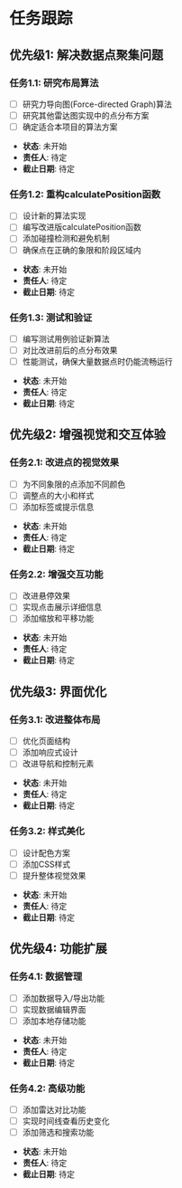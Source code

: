 # 任务跟踪

## 优先级1: 解决数据点聚集问题

### 任务1.1: 研究布局算法
- [ ] 研究力导向图(Force-directed Graph)算法
- [ ] 研究其他雷达图实现中的点分布方案
- [ ] 确定适合本项目的算法方案
- **状态**: 未开始
- **责任人**: 待定
- **截止日期**: 待定

### 任务1.2: 重构calculatePosition函数
- [ ] 设计新的算法实现
- [ ] 编写改进版calculatePosition函数
- [ ] 添加碰撞检测和避免机制
- [ ] 确保点在正确的象限和阶段区域内
- **状态**: 未开始
- **责任人**: 待定
- **截止日期**: 待定

### 任务1.3: 测试和验证
- [ ] 编写测试用例验证新算法
- [ ] 对比改进前后的点分布效果
- [ ] 性能测试，确保大量数据点时仍能流畅运行
- **状态**: 未开始
- **责任人**: 待定
- **截止日期**: 待定

## 优先级2: 增强视觉和交互体验

### 任务2.1: 改进点的视觉效果
- [ ] 为不同象限的点添加不同颜色
- [ ] 调整点的大小和样式
- [ ] 添加标签或提示信息
- **状态**: 未开始
- **责任人**: 待定
- **截止日期**: 待定

### 任务2.2: 增强交互功能
- [ ] 改进悬停效果
- [ ] 实现点击展示详细信息
- [ ] 添加缩放和平移功能
- **状态**: 未开始
- **责任人**: 待定
- **截止日期**: 待定

## 优先级3: 界面优化

### 任务3.1: 改进整体布局
- [ ] 优化页面结构
- [ ] 添加响应式设计
- [ ] 改进导航和控制元素
- **状态**: 未开始
- **责任人**: 待定
- **截止日期**: 待定

### 任务3.2: 样式美化
- [ ] 设计配色方案
- [ ] 添加CSS样式
- [ ] 提升整体视觉效果
- **状态**: 未开始
- **责任人**: 待定
- **截止日期**: 待定

## 优先级4: 功能扩展

### 任务4.1: 数据管理
- [ ] 添加数据导入/导出功能
- [ ] 实现数据编辑界面
- [ ] 添加本地存储功能
- **状态**: 未开始
- **责任人**: 待定
- **截止日期**: 待定

### 任务4.2: 高级功能
- [ ] 添加雷达对比功能
- [ ] 实现时间线查看历史变化
- [ ] 添加筛选和搜索功能
- **状态**: 未开始
- **责任人**: 待定
- **截止日期**: 待定 